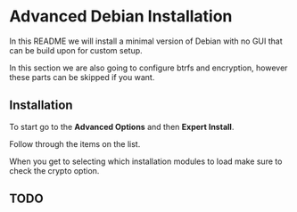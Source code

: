 # Advanced Debian Installation

In this README we will install a minimal version of Debian with no GUI that can be build upon for custom setup.

In this section we are also going to configure btrfs and encryption, however these parts can be skipped if you want.

## Installation

To start go to the **Advanced Options** and then **Expert Install**.

Follow through the items on the list.

When you get to selecting which installation modules to load make sure to check the crypto option.

## TODO

